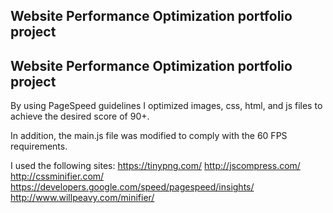 ## Website Performance Optimization portfolio project

## Website Performance Optimization portfolio project

By using PageSpeed guidelines I optimized images, css, html, and js files to achieve the desired score of 90+.

In addition, the main.js file was modified to comply with the 60 FPS requirements.

I used the following sites:
 https://tinypng.com/
 http://jscompress.com/
 http://cssminifier.com/
 https://developers.google.com/speed/pagespeed/insights/
 http://www.willpeavy.com/minifier/


